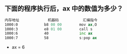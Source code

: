 ## 下面的程序执行后，ax 中的数值为多少？

```asm
内存地址             机器码           汇编指今
1000:0            b8 00 00        mov ax,O
1000:3            e8 01 00        call s
1000:6            40              inc ax
1000:7            58              s:рор ax
```
- ax = 6



